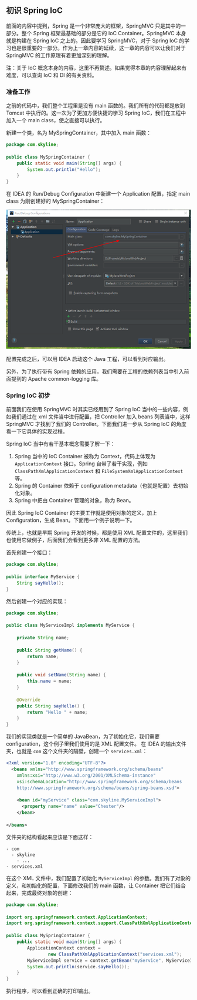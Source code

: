 ## 初识 Spring IoC

前面的内容中提到，Spring 是一个非常庞大的框架，SpringMVC 只是其中的一部分。整个 Spring 框架最基础的部分是它的 IoC Container。SpringMVC 本身就是构建在 Spring IoC 之上的。因此要学习 SpringMVC，对于 Spring IoC 的学习也是很重要的一部分。作为上一章内容的延续，这一章的内容可以让我们对于 SpringMVC 的工作原理有着更加深刻的理解。

注：关于 IoC 概念本身的内容，这里不再赘述。如果觉得本章的内容理解起来有难度，可以查询 IoC 和 DI 的有关资料。

### 准备工作

之前的代码中，我们整个工程里是没有 main 函数的。我们所有的代码都是放到 Tomcat 中执行的。这一次为了更加方便快捷的学习 Spring IoC，我们在工程中加入一个 main class，使之直接可以执行。

新建一个类，名为 MySpringContainer，其中加入 main 函数：

```java
package com.skyline;

public class MySpringContainer {
    public static void main(String[] args) {
        System.out.println("Hello");
    }
}
```

在 IDEA 的 Run/Debug Configuration 中新建一个 Application 配置，指定 main class 为刚创建好的 MySpringContainer：

![application](./img/7-application-config.png)

配置完成之后，可以用 IDEA 启动这个 Java 工程，可以看到对应输出。

另外，为了执行带有 Spring 依赖的应用，我们需要在工程的依赖列表当中引入前面提到的 Apache common-logging 库。

### Spring IoC 初步

前面我们在使用 SpringMVC 时其实已经用到了 Spring IoC 当中的一些内容，例如我们通过在 xml 文件当中进行配置，把 Controller 加入 beans 列表当中，这样 SpringMVC 才找到了我们的 Controller。下面我们进一步从 Spring IoC 的角度看一下它具体的实现过程。

Spring IoC 当中有若干基本概念需要了解一下：

1. Spring 当中的 IoC Container 被称为 Context，代码上体现为 `ApplicationContext` 接口。Spring 自带了若干实现，例如 `ClassPathXmlApplicationContext` 和 `FileSystemXmlApplicationContext` 等。
2. Spring 的 Container 依赖于 configuration metadata（也就是配置）去初始化对象。
3. Spring 中把由 Container 管理的对象，称为 Bean。

因此 Spring IoC Container 的主要工作就是使用对象的定义，加上 Configuration，生成 Bean。下面用一个例子说明一下。

传统上，也就是早期 Spring 开发的时候，都是使用 XML 配置文件的，这里我们也使用它做例子，后面我们会看到更多非 XML 配置的方法。

首先创建一个接口：

```java
package com.skyline;

public interface MyService {
    String sayHello();
}
```

然后创建一个对应的实现：

```java
package com.skyline;

public class MyServiceImpl implements MyService {

    private String name;

    public String getName() {
        return name;
    }

    public void setName(String name) {
        this.name = name;
    }

    @Override
    public String sayHello() {
        return "Hello " + name;
    }
}
```

我们的实现类就是一个简单的 JavaBean，为了初始化它，我们需要 configuration，这个例子里我们使用的是 XML 配置文件。 在 IDEA 的输出文件夹，也就是 `com` 这个文件夹的隔壁，创建一个 `services.xml`：

```xml
<?xml version="1.0" encoding="UTF-8"?>
  <beans xmlns="http://www.springframework.org/schema/beans"
    xmlns:xsi="http://www.w3.org/2001/XMLSchema-instance"
    xsi:schemaLocation="http://www.springframework.org/schema/beans
    http://www.springframework.org/schema/beans/spring-beans.xsd">

    <bean id="myService" class="com.skyline.MyServiceImpl">
      <property name="name" value="Chester"/>
    </bean>

</beans>
```

文件夹的结构看起来应该是下面这样：

```plaintext
- com
  - skyline
    - ...
- services.xml
```

在这个 XML 文件中，我们配置了初始化 `MyServiceImpl` 的参数。我们有了对象的定义，和初始化的配置，下面修改我们的 main 函数，让 Container 把它们结合起来，完成最终对象的创建：

```java
package com.skyline;

import org.springframework.context.ApplicationContext;
import org.springframework.context.support.ClassPathXmlApplicationContext;

public class MySpringContainer {
    public static void main(String[] args) {
        ApplicationContext context =
                new ClassPathXmlApplicationContext("services.xml");
        MyServiceImpl service = context.getBean("myService", MyServiceImpl.class);
        System.out.println(service.sayHello());
    }
}
```

执行程序，可以看到正确的打印输出。
